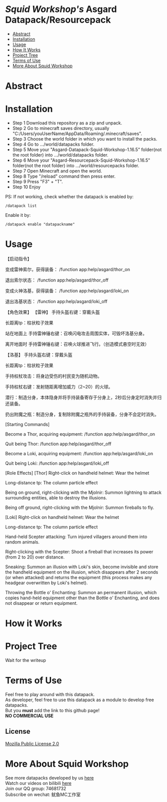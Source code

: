 # _Squid Workshop's_ Asgard Datapack/Resourcepack


- [Abstract](#Abstract)
- [Installation](#Installation)
- [Usage](#Usage)
- [How It Works](#How-It-Works)
- [Project Tree](#Project-Tree)
- [Terms of Use](#Terms-of-Use)
- [More About Squid Workshop](#More-About-Squid-Workshop)

# Abstract


# Installation
- Step 1 Download this repository as a zip and unpack.
- Step 2 Go to minecraft saves directory, usually "C:/Users/youUserName/AppData/Roaming/.minecraft/saves".
- Step 3 Choose the world folder in which you want to install the packs.
- Step 4 Go to .../world/datapacks folder.
- Step 5 Move your "Asgard-Datapack-Squid-Workshop-1.16.5" folder(not the root folder) into .../world/datapacks folder.
- Step 6 Move your "Asgard-Resourcepack-Squid-Workshop-1.16.5" folder(not the root folder) into .../world/resourcepacks folder.
- Step 7 Open Minecraft and open the world.
- Step 8 Type "/reload" command then press enter.
- Step 9 Press "F3" + "T".
- Step 10 Enjoy

PS: If not working, check whether the datapack is enabled by:

	/datapack list
Enable it by:

	/datapack enable "datapackname"
  
# Usage
  【启动指令】
  
  变成雷神索尔，获得装备：
  /function app:help/asgard/thor_on
  
  退出索尔状态：
  /function app:help/asgard/thor_off
  
  变成火神洛基，获得装备：
  /function app:help/asgard/loki_on
  
  退出洛基状态：
  /function app:help/asgard/loki_off
  
  
  【角色效果】
  【雷神】
  手持头盔右键：穿戴头盔
  
  长距离tp：柱状粒子效果
  
  站在地面上 手持雷神锤右键：召唤闪电攻击周围实体，可毁坏洛基分身。
  
  离开地面时 手持雷神锤右键：召唤火球推进飞行。（创造模式悬空时无效）

  【洛基】
  手持头盔右键：穿戴头盔
  
  长距离tp：柱状粒子效果
  
  手持权杖攻击：将身边受伤的村民变为随机动物。
  
  手持权杖右键：发射随距离增加威力（2~20）的火球。
  
  潜行：制造分身，本体隐身并将手持装备寄存于分身上，2秒后分身定时消失并归还装备。
  
  扔出附魔之瓶：制造分身，复制除附魔之瓶外的手持装备，分身不会定时消失。



[Starting Commands]

Become a Thor, acquiring equipment:
/function app:help/asgard/thor_on

Quit being Thor:
/function app:help/asgard/thor_off

Become a Loki, acquiring equipment:
/function app:help/asgard/loki_on

Quit being Loki:
/function app:help/asgard/loki_off


[Role Effects]
[Thor]
Right-click on handheld helmet: Wear the helmet

Long-distance tp: The column particle effect

Being on ground, right-clicking with the Mjolnir: Summon lightning to attack surrounding entities, able to destroy the illusions.

Being off ground, right-clicking with the Mjolnir: Summon fireballs to fly.

[Loki]
Right-click on handheld helmet: Wear the helmet

Long-distance tp: The column particle effect

Hand-held Scepter attacking: Turn injured villagers around them into random animals.

Right-clicking with the Scepter: Shoot a fireball that increases its power (from 2 to 20) over distance.

Sneaking: Summon an illusion with Loki's skin, become invisible and store the handheld equipment on the illusion, which disappears after 2 seconds (or when attacked) and returns the equipment (this process makes any headgear overwritten by Loki's helmet).
	
Throwing the Bottle o' Enchanting: Summon an permanent illusion, which copies hand-held equipment other than the Bottle o' Enchanting, and does not disappear or return equipment.

# How it Works

# Project Tree
Wait for the writeup

# Terms of Use
Feel free to play around with this datapack. \
As developer, feel free to use this datapack as a module to develop free datapacks. \
But you **must** add the link to this github page! \
**NO COMMERCIAL USE**
## License
[Mozilla Public License 2.0](https://github.com/MingshiYangUIUC/Autoaim-Minecraft-Squid-Workshop-Project/blob/main/LICENSE)


# More About Squid Workshop
See more datapacks developed by us [here](https://github.com/Squid-Workshop/MinecraftDatapacksProject) \
Watch our videos on bilibili [here](https://space.bilibili.com/649645265?from=search&seid=778816111336987286) \
Join our QQ group: 74681732 \
Subscribe on wechat: 鱿鱼MC工作室 
